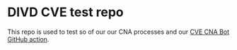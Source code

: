 # DIVD CVE test repo

This repo is used to test so of our our CNA processes and our [CVE CNA Bot GitHub action](https://github.com/marketplace/actions/cve-cna-bot).

